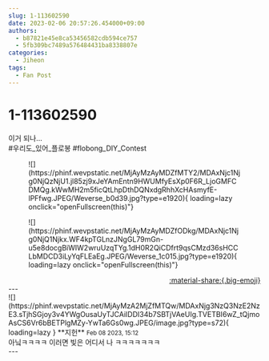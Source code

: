 ```yaml
---
slug: 1-113602590
date: 2023-02-06 20:57:26.454000+09:00
authors:
  - b87821e45e8ca53456582cdb594ce757
  - 5fb309bc7489a576484431ba8338807e
categories:
  - Jiheon
tags:
  - Fan Post
---
```


# 1-113602590

<div class="post-container" markdown="1">
<div class="content-container md-sidebar__scrollwrap" markdown="1">

이거 되나... <br>\#우리도_있어_플로봉 \#flobong_DIY_Contest
<figure markdown="1">
![](https://phinf.wevpstatic.net/MjAyMzAyMDZfMTY2/MDAxNjc1Njg0NjQzNjU1.jl85zj9xJeYAmEntn9HWUMfyEsXp0F6R_LjoGMFCDMQg.kWwMH2m5ficQtLhpDthDQNxdgRhhXcHAsmyfE-lPFfwg.JPEG/Weverse_b0d39.jpg?type=e1920){ loading=lazy onclick="openFullscreen(this)"}
</figure>

<figure markdown="1">
![](https://phinf.wevpstatic.net/MjAyMzAyMDZfODkg/MDAxNjc1Njg0NjQ1Njkx.WF4kpTGLnzJNgGL79mGn-u5e8docgBiWIW2wruUzqTYg.1dH0R2QiCDfrt9qsCMzd36sHCCLbMDCD3iLyYqFLEaEg.JPEG/Weverse_1c015.jpg?type=e1920){ loading=lazy onclick="openFullscreen(this)"}
</figure>


</div>
</div>

<div style="text-align: right;" markdown="1">
<a href="https://weverse.io/fromis9/fanpost/1-113602590" style="text-align: right;">:material-share:{.big-emoji}</a>
</div>
---

<div class="comments-container md-sidebar__scrollwrap" markdown="1">
<div class="comment" markdown="1">
<div class='id-container' markdown="1">
![](https://phinf.wevpstatic.net/MjAyMzA2MjZfMTQw/MDAxNjg3NzQ3NzE2NzE3.sTjhSGjoy3v4YWgOusaUyTJCAiIDDI34b7SBTjVAeUIg.TVETBI6wZ_tQjmoAsCS6Vr6bBETPlgMZy-YwTa6Gs0wg.JPEG/image.jpg?type=s72){ loading=lazy }
**<span class="artist">지헌</span>** <small>Feb 08 2023, 15:12</small><br>
</div>
<div class='comment-body' markdown="1">
아닠ㅋㅋㅋㅋ 이러면 빛은 어디서 나 ㅋㅋㅋㅋㅋㅋㅋ
</div>
</div>
</div>
---
